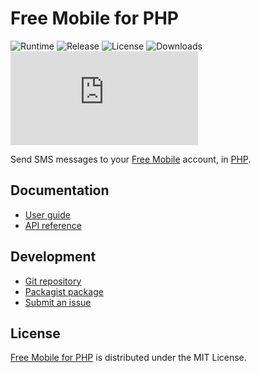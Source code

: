 # Free Mobile for PHP
![Runtime](https://badgen.net/packagist/php/cedx/free-mobile) ![Release](https://badgen.net/packagist/v/cedx/free-mobile) ![License](https://badgen.net/packagist/license/cedx/free-mobile) ![Downloads](https://badgen.net/packagist/dt/cedx/free-mobile) ![Coverage](https://badgen.net/codecov/c/github/cedx/free-mobile.php)

Send SMS messages to your [Free Mobile](https://mobile.free.fr) account, in [PHP](https://www.php.net).

## Documentation
- [User guide](https://github.com/cedx/free-mobile.php/wiki)
- [API reference](https://docs.belin.io/free-mobile.php)

## Development
- [Git repository](https://github.com/cedx/free-mobile.php)
- [Packagist package](https://packagist.org/packages/cedx/free-mobile)
- [Submit an issue](https://github.com/cedx/free-mobile.php/issues)

## License
[Free Mobile for PHP](https://github.com/cedx/free-mobile.php) is distributed under the MIT License.

